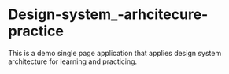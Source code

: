 # Design-system_-arhcitecure-practice
This is a demo single page application that applies design system architecture for learning and practicing. 
